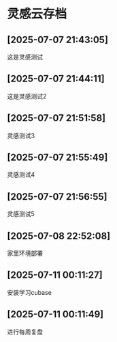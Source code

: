 # 灵感云存档
## [2025-07-07 21:43:05]
这是灵感测试

## [2025-07-07 21:44:11]
这是灵感测试2

## [2025-07-07 21:51:58]
灵感测试3

## [2025-07-07 21:55:49]
灵感测试4

## [2025-07-07 21:56:55]
灵感测试5

## [2025-07-08 22:52:08]
家里环境部署

## [2025-07-11 00:11:27]
安装学习cubase

## [2025-07-11 00:11:49]
进行每周复盘

